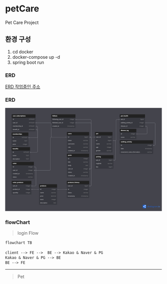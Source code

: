 # petCare
Pet Care Project

## 환경 구성
1. cd docker
2. docker-compose up -d
3. spring boot run


### ERD
[ERD 작업중인 주소](https://dbdiagram.io/d/pet-65603bda3be1495787a43f96)

### ERD
![PetImg](./img/erd.png)

### flowChart

> login Flow

```mermaid
flowchart TB

client --> FE -->  BE --> Kakao & Naver & PG
Kakao & Naver & PG --> BE
BE --> FE
```
---
> Pet
